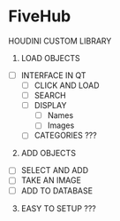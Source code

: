 # FiveHub
HOUDINI CUSTOM LIBRARY

1. LOAD OBJECTS
  - [ ] INTERFACE IN QT
    - [ ] CLICK AND LOAD
    - [ ] SEARCH
    - [ ] DISPLAY
      - [ ] Names
      - [ ] Images
    - [ ] CATEGORIES ???
2. ADD OBJECTS
  - [ ] SELECT AND ADD
  - [ ] TAKE AN IMAGE
  - [ ] ADD TO DATABASE
3. EASY TO SETUP ??? 
